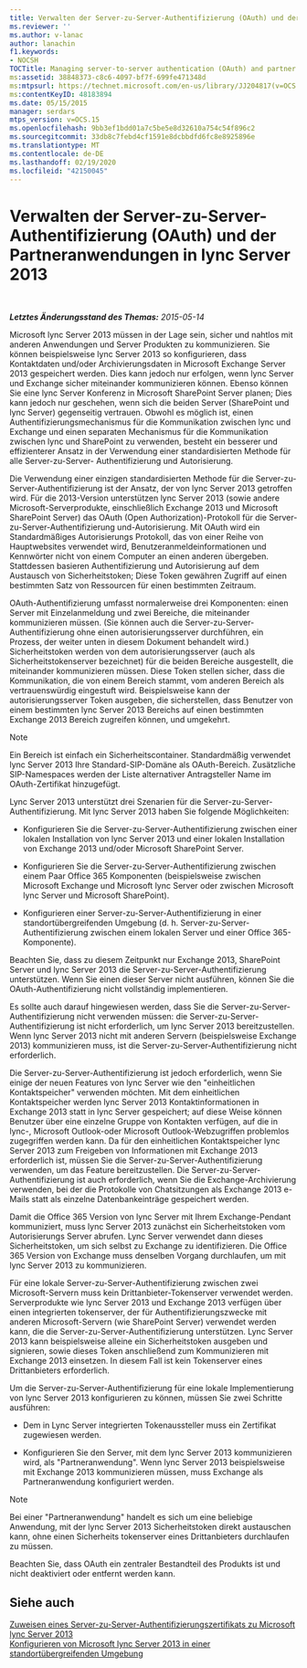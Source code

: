 ```yaml
---
title: Verwalten der Server-zu-Server-Authentifizierung (OAuth) und der Partneranwendungen
ms.reviewer: ''
ms.author: v-lanac
author: lanachin
f1.keywords:
- NOCSH
TOCTitle: Managing server-to-server authentication (OAuth) and partner applications
ms:assetid: 38848373-c8c6-4097-bf7f-699fe471348d
ms:mtpsurl: https://technet.microsoft.com/en-us/library/JJ204817(v=OCS.15)
ms:contentKeyID: 48183894
ms.date: 05/15/2015
manager: serdars
mtps_version: v=OCS.15
ms.openlocfilehash: 9bb3ef1bdd01a7c5be5e8d32610a754c54f896c2
ms.sourcegitcommit: 33db8c7febd4cf1591e8dcbbdfd6fc8e8925896e
ms.translationtype: MT
ms.contentlocale: de-DE
ms.lasthandoff: 02/19/2020
ms.locfileid: "42150045"
---
```

<div data-xmlns="http://www.w3.org/1999/xhtml">

<div class="topic" data-xmlns="http://www.w3.org/1999/xhtml" data-msxsl="urn:schemas-microsoft-com:xslt" data-cs="http://msdn.microsoft.com/">

<div data-asp="https://msdn2.microsoft.com/asp">

# <a name="managing-server-to-server-authentication-oauth-and-partner-applications-in-lync-server-2013"></a>Verwalten der Server-zu-Server-Authentifizierung (OAuth) und der Partneranwendungen in lync Server 2013

</div>

<div id="mainSection">

<div id="mainBody">

<span> </span>

_**Letztes Änderungsstand des Themas:** 2015-05-14_

Microsoft lync Server 2013 müssen in der Lage sein, sicher und nahtlos mit anderen Anwendungen und Server Produkten zu kommunizieren. Sie können beispielsweise lync Server 2013 so konfigurieren, dass Kontaktdaten und/oder Archivierungsdaten in Microsoft Exchange Server 2013 gespeichert werden. Dies kann jedoch nur erfolgen, wenn lync Server und Exchange sicher miteinander kommunizieren können. Ebenso können Sie eine lync Server Konferenz in Microsoft SharePoint Server planen; Dies kann jedoch nur geschehen, wenn sich die beiden Server (SharePoint und lync Server) gegenseitig vertrauen. Obwohl es möglich ist, einen Authentifizierungsmechanismus für die Kommunikation zwischen lync und Exchange und einen separaten Mechanismus für die Kommunikation zwischen lync und SharePoint zu verwenden, besteht ein besserer und effizienterer Ansatz in der Verwendung einer standardisierten Methode für alle Server-zu-Server- Authentifizierung und Autorisierung.

Die Verwendung einer einzigen standardisierten Methode für die Server-zu-Server-Authentifizierung ist der Ansatz, der von lync Server 2013 getroffen wird. Für die 2013-Version unterstützen lync Server 2013 (sowie andere Microsoft-Serverprodukte, einschließlich Exchange 2013 und Microsoft SharePoint Server) das OAuth (Open Authorization)-Protokoll für die Server-zu-Server-Authentifizierung und-Autorisierung. Mit OAuth wird ein Standardmäßiges Autorisierungs Protokoll, das von einer Reihe von Hauptwebsites verwendet wird, Benutzeranmeldeinformationen und Kennwörter nicht von einem Computer an einen anderen übergeben. Stattdessen basieren Authentifizierung und Autorisierung auf dem Austausch von Sicherheitstoken; Diese Token gewähren Zugriff auf einen bestimmten Satz von Ressourcen für einen bestimmten Zeitraum.

OAuth-Authentifizierung umfasst normalerweise drei Komponenten: einen Server mit Einzelanmeldung und zwei Bereiche, die miteinander kommunizieren müssen. (Sie können auch die Server-zu-Server-Authentifizierung ohne einen autorisierungsserver durchführen, ein Prozess, der weiter unten in diesem Dokument behandelt wird.) Sicherheitstoken werden von dem autorisierungsserver (auch als Sicherheitstokenserver bezeichnet) für die beiden Bereiche ausgestellt, die miteinander kommunizieren müssen. Diese Token stellen sicher, dass die Kommunikation, die von einem Bereich stammt, vom anderen Bereich als vertrauenswürdig eingestuft wird. Beispielsweise kann der autorisierungsserver Token ausgeben, die sicherstellen, dass Benutzer von einem bestimmten lync Server 2013 Bereichs auf einen bestimmten Exchange 2013 Bereich zugreifen können, und umgekehrt.

<div>


> [!NOTE]
> Ein Bereich ist einfach ein Sicherheitscontainer. Standardmäßig verwendet lync Server 2013 Ihre Standard-SIP-Domäne als OAuth-Bereich. Zusätzliche SIP-Namespaces werden der Liste alternativer Antragsteller Name im OAuth-Zertifikat hinzugefügt.



</div>

Lync Server 2013 unterstützt drei Szenarien für die Server-zu-Server-Authentifizierung. Mit lync Server 2013 haben Sie folgende Möglichkeiten:

  - Konfigurieren Sie die Server-zu-Server-Authentifizierung zwischen einer lokalen Installation von lync Server 2013 und einer lokalen Installation von Exchange 2013 und/oder Microsoft SharePoint Server.

  - Konfigurieren Sie die Server-zu-Server-Authentifizierung zwischen einem Paar Office 365 Komponenten (beispielsweise zwischen Microsoft Exchange und Microsoft lync Server oder zwischen Microsoft lync Server und Microsoft SharePoint).

  - Konfigurieren einer Server-zu-Server-Authentifizierung in einer standortübergreifenden Umgebung (d. h. Server-zu-Server-Authentifizierung zwischen einem lokalen Server und einer Office 365-Komponente).

Beachten Sie, dass zu diesem Zeitpunkt nur Exchange 2013, SharePoint Server und lync Server 2013 die Server-zu-Server-Authentifizierung unterstützen. Wenn Sie einen dieser Server nicht ausführen, können Sie die OAuth-Authentifizierung nicht vollständig implementieren.

Es sollte auch darauf hingewiesen werden, dass Sie die Server-zu-Server-Authentifizierung nicht verwenden müssen: die Server-zu-Server-Authentifizierung ist nicht erforderlich, um lync Server 2013 bereitzustellen. Wenn lync Server 2013 nicht mit anderen Servern (beispielsweise Exchange 2013) kommunizieren muss, ist die Server-zu-Server-Authentifizierung nicht erforderlich.

Die Server-zu-Server-Authentifizierung ist jedoch erforderlich, wenn Sie einige der neuen Features von lync Server wie den "einheitlichen Kontaktspeicher" verwenden möchten. Mit dem einheitlichen Kontaktspeicher werden lync Server 2013 Kontaktinformationen in Exchange 2013 statt in lync Server gespeichert; auf diese Weise können Benutzer über eine einzelne Gruppe von Kontakten verfügen, auf die in lync-, Microsoft Outlook-oder Microsoft Outlook-Webzugriffen problemlos zugegriffen werden kann. Da für den einheitlichen Kontaktspeicher lync Server 2013 zum Freigeben von Informationen mit Exchange 2013 erforderlich ist, müssen Sie die Server-zu-Server-Authentifizierung verwenden, um das Feature bereitzustellen. Die Server-zu-Server-Authentifizierung ist auch erforderlich, wenn Sie die Exchange-Archivierung verwenden, bei der die Protokolle von Chatsitzungen als Exchange 2013 e-Mails statt als einzelne Datenbankeinträge gespeichert werden.

Damit die Office 365 Version von lync Server mit Ihrem Exchange-Pendant kommuniziert, muss lync Server 2013 zunächst ein Sicherheitstoken vom Autorisierungs Server abrufen. Lync Server verwendet dann dieses Sicherheitstoken, um sich selbst zu Exchange zu identifizieren. Die Office 365 Version von Exchange muss denselben Vorgang durchlaufen, um mit lync Server 2013 zu kommunizieren.

Für eine lokale Server-zu-Server-Authentifizierung zwischen zwei Microsoft-Servern muss kein Drittanbieter-Tokenserver verwendet werden. Serverprodukte wie lync Server 2013 und Exchange 2013 verfügen über einen integrierten tokenserver, der für Authentifizierungszwecke mit anderen Microsoft-Servern (wie SharePoint Server) verwendet werden kann, die die Server-zu-Server-Authentifizierung unterstützen. Lync Server 2013 kann beispielsweise alleine ein Sicherheitstoken ausgeben und signieren, sowie dieses Token anschließend zum Kommunizieren mit Exchange 2013 einsetzen. In diesem Fall ist kein Tokenserver eines Drittanbieters erforderlich.

Um die Server-zu-Server-Authentifizierung für eine lokale Implementierung von lync Server 2013 konfigurieren zu können, müssen Sie zwei Schritte ausführen:

  - Dem in Lync Server integrierten Tokenaussteller muss ein Zertifikat zugewiesen werden.

  - Konfigurieren Sie den Server, mit dem lync Server 2013 kommunizieren wird, als "Partneranwendung". Wenn lync Server 2013 beispielsweise mit Exchange 2013 kommunizieren müssen, muss Exchange als Partneranwendung konfiguriert werden.

<div>


> [!NOTE]
> Bei einer "Partneranwendung" handelt es sich um eine beliebige Anwendung, mit der lync Server 2013 Sicherheitstoken direkt austauschen kann, ohne einen Sicherheits tokenserver eines Drittanbieters durchlaufen zu müssen.



</div>

Beachten Sie, dass OAuth ein zentraler Bestandteil des Produkts ist und nicht deaktiviert oder entfernt werden kann.

<div>

## <a name="see-also"></a>Siehe auch


[Zuweisen eines Server-zu-Server-Authentifizierungszertifikats zu Microsoft lync Server 2013](lync-server-2013-assigning-a-server-to-server-authentication-certificate-to-lync-server-2013.md)  
[Konfigurieren von Microsoft lync Server 2013 in einer standortübergreifenden Umgebung](lync-server-2013-configuring-lync-server-in-a-cross-premises-environment.md)  
  

</div>

</div>

<span> </span>

</div>

</div>

</div>

